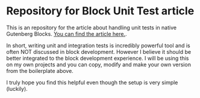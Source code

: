 # Repository for Block Unit Test article

This is an repository for the article about handling unit tests in native Gutenberg Blocks. [You can find the article here.](https://www.kotisivu.dev/gutenberg-lohkojen-yksikkotestauksesta/).

In short, writing unit and integration tests is incredibly powerful tool and is often NOT discussed in block development. However I believe it should be better integrated to the block development experience. I will be using this on my own projects and you can copy, modify and make your own version from the boilerplate above.

I truly hope you find this helpful even though the setup is very simple (luckily).
